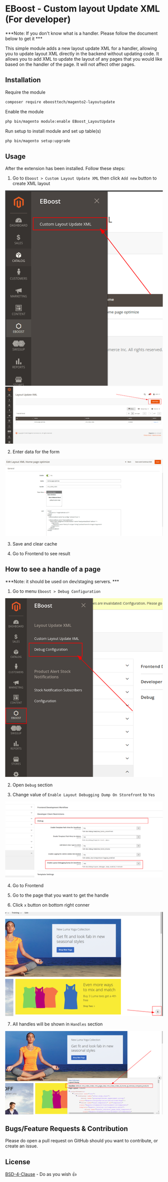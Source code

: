 # EBoost - Custom layout Update XML (For developer)

***Note: If you don't know what is a handler. Please follow the document below to get it ***

This simple module adds a new layout update XML for a handler, allowing you to update layout XML directly in the backend without updating code. It allows you to add XML to update the layout of any pages that you would like based on the handler of the page. It will not affect other pages.

## Installation

Require the module

```bash
composer require eboosttech/magento2-layoutupdate
```

Enable the module

```bash
php bin/magento module:enable EBoost_LayoutUpdate
```

Run setup to install module and set up table(s)

```bash
php bin/magento setup:upgrade
```

## Usage

After the extension has been installed. Follow these steps: 

1. Go to `Eboost > Custom Layout Update XML` then click `Add new` button to create XML layout

![Layout Update XML Menu Screenshot](docs/xml-layout-menu.png)
![Layout Update XML Add New Button Screenshot](docs/xml-layout-add-new-button.png)

2. Enter data for the form

![Layout Update XML Add New Form Screenshot](docs/xml-layout-add-new-form.png)

3. Save and clear cache

4. Go to Frontend to see result

## How to see a handle of a page

***Note: it should be used on dev/staging servers. ***

1. Go to menu `Eboost > Debug Configuration` 

![](docs/xml-layout-configuration-menu.png)

2. Open  `Debug` section

3. Change value of `Enable Layout Debugging Dump On Storefront` to `Yes`

![](docs/xml-layout-configuration.png)

4. Go to Frontend

5. Go to the page that you want to get the handle 

6. Click  `x` button on bottom right conner

![](docs/xml-layout-debug-button.png)

7. All handles will be shown  in `Handles` section 


![](docs/xml-layout-debug-content.png)


## Bugs/Feature Requests & Contribution

Please do open a pull request on GitHub should you want to contribute, or create an issue.

## License
[BSD-4-Clause](http://directory.fsf.org/wiki/License:BSD_4Clause) - Do as you wish 👍